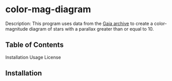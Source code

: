 # color-mag-diagram
Description: This program uses data from the [Gaia archive](https://gea.esac.esa.int/archive/) to create a color-magnitude diagram of stars with a parallax greater than or equal to 10.  

## Table of Contents
Installation 
Usage
License

## Installation 

